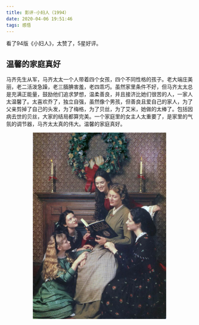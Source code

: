 ```yaml
---
title: 影评-小妇人（1994）
date: 2020-04-06 19:51:46
tags: 感悟
---
```

看了94版《小妇人》，太赞了，5星好评。
## 温馨的家庭真好
马齐先生从军，马齐太太一个人带着四个女孩，四个不同性格的孩子。老大端庄美丽，老二活泼急躁，老三腼腆害羞，老四乖巧。虽然家里条件不好，但马齐太太总是充满正能量，鼓励他们追求梦想，温柔善良，并且接济比她们很苦的人，一家人太温馨了。太喜欢乔了，独立自强，虽然像个男孩，但善良且爱自己的家人，为了父亲剪掉了自己的头发，为了梅格，为了贝丝，为了艾米，她做的太棒了。包括因病去世的贝丝，大家的结局都算完美。一个家庭里的女主人太重要了，是家里的气氛的调节器，马齐太太真的伟大。温馨的家庭真好。

<div align=center>

<img src="/img/xiaofuren.jpg" height="502px" width="360px" />

</div>